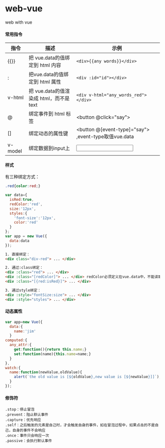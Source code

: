 # web-vue
web with vue

#### 常用指令
|   指令   |   描述   | 示例  |
| ---- | ---- | ----  |
|   {{}}   |  把 vue.data的值绑定到 html 内容    |  ```<div>{{any words}}</div>```
|   :   |   把vue.data的值绑定到 html 属性   |  ```<div :id="id"></div>```  |
|   v-html   |   把 vue.data的值渲染成 html，而不是text   | ```<div v-html="any_words_red"></div>```  |
|  @  | 绑定事件到 html 标签 | <button @click="say"></button>  |
| []  | 绑定动态的属性键  | <button @[event-type]="say"></button> ,event-type取值vue.data |
| v-model | 绑定数据到input上 | <input v-model="text"/> |

#### 样式

有三种绑定方式：
```css
.red{color:red;}
```
```js
var data={
  isRed:true,
  redColor:'red',
  size:'12px',
  styles:{
    'font-size':'12px',
    color:'red'
  }
};
var app = new Vue({
  data:data
});
```
```html
1. 直接绑定：
<div class="div-red"> ... </div>

2. 通过:class绑定：
<div :class="red"> ... </div>
<div :class="[redColor]"> ... </div> redColor必须定义在vue.data中，不能读取css
<div :class="[{red:isRed}]"> ... </div>

3. 通过style绑定：
<div :style="fontSize:size"> ... </div>
<div :style="styles"> ... </div>

```


#### 动态属性
```javascript
var app=new Vue({
  data:{
    name:'jim'
  }
computed:{
  any_attr:{
    get:function(){return this.name;}
    set:function(name){this.name=name;}
  }
},
watch:{
  name:function(newValue,oldValue){
    alert(`the old value is [${oldValue},new value is [${newValue}]]`);
  }
});
```

#### 修饰符

    .stop：停止冒泡
    .prevent：阻止默认事件
    .capture：优先响应
    .self：之后触发的元素是自己时，才会触发自身的事件，如在冒泡过程中，如果点击的不是自己，自身的事件不会响应
    .once：事件只会响应一次
    .passive：会执行默认事件

